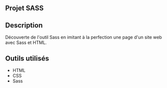 ## Projet SASS

## Description 
Découverte de l'outil Sass en imitant à la perfection une page d'un site web avec Sass et HTML.

## Outils utilisés
- HTML
- CSS
- Sass
